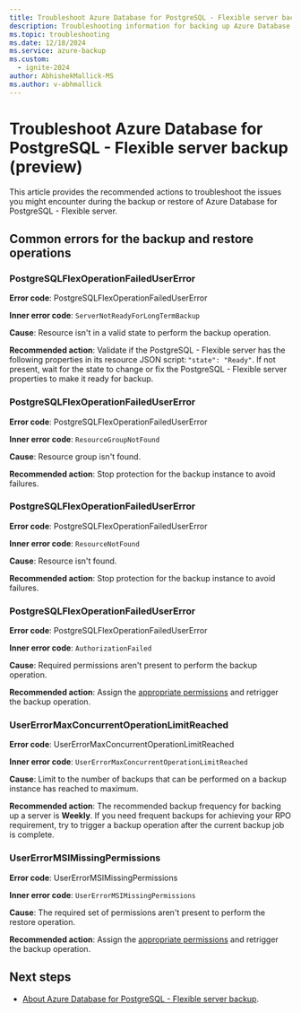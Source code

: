 ```yaml
---
title: Troubleshoot Azure Database for PostgreSQL - Flexible server backup
description: Troubleshooting information for backing up Azure Database for PostgreSQL - Flexible server.
ms.topic: troubleshooting
ms.date: 12/18/2024
ms.service: azure-backup
ms.custom:
  - ignite-2024
author: AbhishekMallick-MS
ms.author: v-abhmallick
---
```


# Troubleshoot Azure Database for PostgreSQL - Flexible server backup (preview)

This article provides the recommended actions to troubleshoot the issues you might encounter during the backup or restore of Azure Database for PostgreSQL - Flexible server.

## Common errors for the backup and restore operations

### PostgreSQLFlexOperationFailedUserError 

**Error code**: PostgreSQLFlexOperationFailedUserError 

**Inner error code**: `ServerNotReadyForLongTermBackup`

**Cause**: Resource isn't in a valid state to perform the backup operation. 

**Recommended action**: Validate if the PostgreSQL - Flexible server has the following properties in its resource JSON script: `"state": "Ready"`. If not present, wait for the state to change or fix the PostgreSQL - Flexible server properties to make it ready for backup. 

### PostgreSQLFlexOperationFailedUserError 

**Error code**: PostgreSQLFlexOperationFailedUserError 

**Inner error code**: `ResourceGroupNotFound`

**Cause**: Resource group isn't found.

**Recommended action**: Stop protection for the backup instance to avoid failures. 

### PostgreSQLFlexOperationFailedUserError 

**Error code**: PostgreSQLFlexOperationFailedUserError 

**Inner error code**: `ResourceNotFound`

**Cause**: Resource isn't found.

**Recommended action**: Stop protection for the backup instance to avoid failures. 

### PostgreSQLFlexOperationFailedUserError 

**Error code**: PostgreSQLFlexOperationFailedUserError 

**Inner error code**: `AuthorizationFailed`

**Cause**: Required permissions aren't present to perform the backup operation. 

**Recommended action**: Assign the [appropriate permissions](backup-azure-database-postgresql-flex-overview.md#permissions-for-backup) and retrigger the backup operation. 

### UserErrorMaxConcurrentOperationLimitReached 

**Error code**: UserErrorMaxConcurrentOperationLimitReached 

**Inner error code**: `UserErrorMaxConcurrentOperationLimitReached`

**Cause**: Limit to the number of backups that can be performed on a backup instance has reached to maximum.

**Recommended action**: The recommended backup frequency for backing up a server is **Weekly**. If you need frequent backups for achieving your RPO requirement, try to trigger a backup operation after the current backup job is complete.
 

### UserErrorMSIMissingPermissions 

**Error code**: UserErrorMSIMissingPermissions 

**Inner error code**: `UserErrorMSIMissingPermissions`

**Cause**: The required set of permissions aren't present to perform the restore operation.

**Recommended action**: Assign the [appropriate permissions](backup-azure-database-postgresql-flex-overview.md#permissions-for-backup) and retrigger the backup operation. 

## Next steps

- [About Azure Database for PostgreSQL - Flexible server backup](backup-azure-database-postgresql-flex-overview.md). 

 

 

 

  

